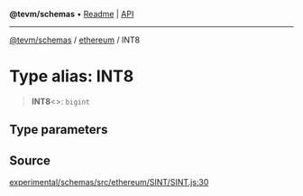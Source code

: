 **@tevm/schemas** • [Readme](../../README.md) \| [API](../../modules.md)

***

[@tevm/schemas](../../README.md) / [ethereum](../README.md) / INT8

# Type alias: INT8

> **INT8**\<\>: `bigint`

## Type parameters

## Source

[experimental/schemas/src/ethereum/SINT/SINT.js:30](https://github.com/evmts/tevm-monorepo/blob/main/experimental/schemas/src/ethereum/SINT/SINT.js#L30)
